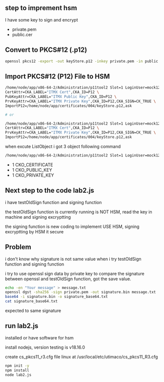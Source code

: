 ## step to imprement hsm

I have some key to sign and encrypt

- private.pem
- public.cer

## Convert to PKCS#12 (.p12)

```bash
openssl pkcs12 -export -out keyStore.p12 -inkey private.pem -in public.cer
```

## Import PKCS#12 (P12) File to HSM

```bash
/home/node/app/x86-64-2/Administration/p11tool2 Slot=1 LoginUser=mock123 \
CertAttr=CKA_LABEL="ITMX Cert",CKA_ID=P12 \
PubKeyAttr=CKA_LABEL="ITMX Public Key",CKA_ID=P12 \
PrvKeyAttr=CKA_LABEL="ITMX Private Key",CKA_ID=P12,CKA_SIGN=CK_TRUE \
ImportP12=/home/node/app/certificates/004/keyStore.p12,ask

# or

/home/node/app/x86-64-2/Administration/p11tool2 Slot=1 LoginUser=mock123 \
CertAttr=CKA_LABEL="ITMX Cert",CKA_ID=P12 \
PrvKeyAttr=CKA_LABEL="ITMX Private Key",CKA_ID=P12,CKA_SIGN=CK_TRUE \
ImportP12=/home/node/app/certificates/004/keyStore.p12,ask
```

when excute ListObject i got 3 object following command

```bash
/home/node/app/x86-64-2/Administration/p11tool2 Slot=1 LoginUser=mock123 ListObjects
```

- 1 CKO_CERTIFICATE
- 1 CKO_PUBLIC_KEY
- 1 CKO_PRIVATE_KEY

## Next step to the code lab2.js

i have testOldSign function and signing function

the testOldSign function is currently running is NOT HSM, read the key in machine and signing excryptting

the signing function is new coding to implement USE HSM, signing excryptting by HSM it secure


## Problem

i don't know why signature is not same value when i try testOldSign function and signing function

i try to use openssl sign data by private key to compare the signature between openssl and testOldSign function, got the save value.

```bash
echo -en "Your message" > message.txt
openssl dgst -sha256 -sign private.pem -out signature.bin message.txt
base64 -i signature.bin -o signature_base64.txt
cat signature_base64.txt
```

expected to same signature

## run lab2.js

installed or have software for hsm

install nodejs, version testing is v18.16.0

create cs_pkcs11_r3.cfg file linux at /usr/local/etc/utimaco/cs_pkcs11_R3.cfg

```bash
npm init -y
npm install
node lab2.js
```
